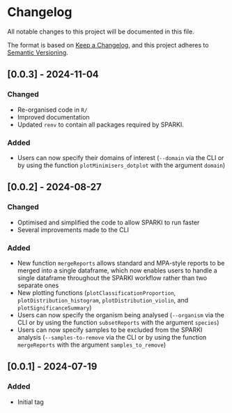 # Changelog
All notable changes to this project will be documented in this file.

The format is based on [Keep a Changelog](https://keepachangelog.com/en/1.0.0/),
and this project adheres to [Semantic Versioning](https://semver.org/spec/v2.0.0.html).

## [0.0.3] - 2024-11-04

### Changed 
- Re-organised code in `R/`
- Improved documentation
- Updated `renv` to contain all packages required by SPARKI.

### Added 
- Users can now specify their domains of interest (`--domain` via the CLI or by using the function `plotMinimisers_dotplot` with the argument `domain`)

## [0.0.2] - 2024-08-27

### Changed 
- Optimised and simplified the code to allow SPARKI to run faster
- Several improvements made to the CLI

### Added 
- New function `mergeReports` allows standard and MPA-style reports to be merged into a single dataframe, which now enables users to handle a single dataframe throughout the SPARKI workflow rather than two separate ones
- New plotting functions (`plotClassificationProportion`, `plotDistribution_histogram`, `plotDistribution_violin`, and `plotSignificanceSummary`)
- Users can now specify the organism being analysed (`--organism` via the CLI or by using the function `subsetReports` with the argument `species`)
- Users can now specify samples to be excluded from the SPARKI analysis (`--samples-to-remove` via the CLI or by using the function `mergeReports` with the argument `samples_to_remove`)

## [0.0.1] - 2024-07-19

### Added 
- Initial tag
